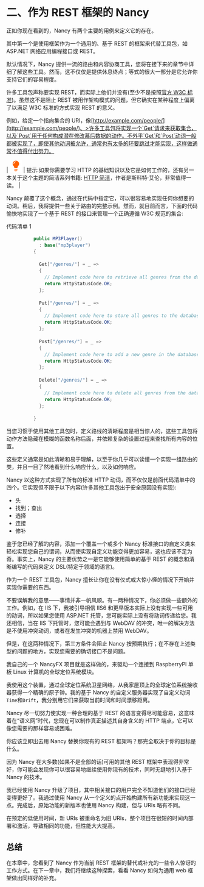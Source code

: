 # 二、作为 REST 框架的 Nancy

正如你现在看到的，Nancy 有两个主要的用例来定义它的存在。

其中第一个是使用框架作为一个通用的、基于 REST 的框架来代替工具包，如 ASP.NET 网络应用编程接口或 REST。

默认情况下，Nancy 提供一流的路由和内容协商工具，您将在接下来的章节中详细了解这些工具。然而，这不仅仅是提供休息终点；等式的很大一部分是它允许你支持它们的容易程度。

许多工具包声称要实现 REST，而实际上他们并没有(至少不是按照[官方 W3C 标准](http://www.w3.org/standards/))。虽然这不是阻止 REST 被用作架构模式的问题，但它确实在某种程度上偏离了以满足 W3C 标准的方式实现 REST 的意义。

例如，给定一个指向集合的 URI，像[http://example.com/people/](http://example.com/people/)、>许多工具包将实现一个`Get`请求来获取集合，以及`Post`用于任何构成潜在修改幕后数据的动作。不外乎`Get`和`Post`动词一般都被实现了，即使其他动词被允许，通常也有太多的环要跳过才能实现，这样做通常不值得付出努力。

| ![](img/tip.png) | 提示:如果你需要学习 HTTP 的基础知识以及它是如何工作的，还有另一本关于这个主题的简洁系列书籍: [HTTP 简洁](http://www.syncfusion.com/resources/techportal/ebooks/http)，作者是斯科特·艾伦，非常值得一读。 |

Nancy 颠覆了这个概念，通过在代码中指定它，可以很容易地实现任何你想要的动词。稍后，我将提供一些关于路由的完整示例。然而，就目前而言，下面的代码愉快地实现了一个基于 REST 的接口来管理一个正确遵循 W3C 规范的集合:

代码清单 1

```cs
          public MP3Player()
            : base("mp3player")
          {

            Get["/genres/"] = _ =>
            { 
              // Implement code here to retrieve all genres from the database
              return HttpStatusCode.OK;
            };

            Put["/genres/"] = _ =>
            {
              // Implement code here to store all genres to the database
              return HttpStatusCode.OK;
            };

            Post["/genres/"] = _ =>
            {
              // Implement code here to add a new genre in the database
              return HttpStatusCode.OK;
            };

            Delete["/genres/"] = _ =>
            {
              // Implement code here to delete all genres from the database
              return HttpStatusCode.OK;
            };

          }

```

当您习惯于使用其他工具包时，定义路线的清晰程度是相当惊人的，这些工具包将动作方法隐藏在模糊的函数名称后面，并依赖复杂的设置过程来查找所有内容的位置。

这些定义通常是如此清晰和易于理解，以至于你几乎可以读懂一个实现一组路由的类，并且一目了然地看到什么响应什么，以及如何响应。

Nancy 以这种方式实现了所有的标准 HTTP 动词，而不仅仅是前面代码清单中的四个。它实现但不限于以下内容(许多其他工具包出于安全原因没有实现):

*   头
*   找到；查出
*   选择
*   连接
*   修补

鉴于您已经了解的内容，添加一个覆盖一个或多个 Nancy 标准接口的自定义类来轻松实现您自己的谓词，从而使实现自定义功能变得更加容易，这也应该不足为奇。事实上，Nancy 的主要优势之一是它能够使用简单的基于 REST 的概念和清晰编写的代码来定义 DSL(特定于领域的语言)。

作为一个 REST 工具包，Nancy 擅长让你在没有仪式或大惊小怪的情况下开始并实现你需要的东西。

不要误解我的意思——事情并非一帆风顺。有一两种情况下，你必须做一些额外的工作。例如，在 IIS 下，我被引导相信 IIS6 和更早版本实际上没有实现一些可用的动词，所以如果您使用 ASP.NET 托管，您可能实际上没有将动词传递给您。我还相信，当在 IIS 下托管时，您可能会遇到与 WebDAV 的冲突，唯一的解决方法是不使用冲突动词，或者在发生冲突的机器上禁用 WebDAV。

但是，在这两种情况下，第三方条件会阻止 Nancy 按预期执行；在不存在上述类型的问题的地方，实现您需要的确切接口不是问题。

我自己的一个 NancyFX 项目就是这样做的，来驱动一个连接到 RaspberryPI 单板 Linux 计算机的全球定位系统模块。

我使用这个装置，通过全球定位系统卫星网络，从我家屋顶上的全球定位系统接收器获得一个精确的原子钟。我的基于 Nancy 的自定义服务器实现了自定义动词`Time`和`Drift`，我分别用它们来获取当前时间和时间漂移距离。

Nancy 尽一切努力使实现一种合理的基于 REST 的语言变得尽可能容易，这意味着在“语义网”时代，您现在可以制作真正描述其自身含义的 HTTP 端点，它可以像您需要的那样容易或困难。

你应该立即出去用 Nancy 替换你现有的 REST 框架吗？那完全取决于你的目标是什么。

因为 Nancy 在大多数(如果不是全部的话)可用的其他 REST 框架中表现得非常好，你可能会发现你可以很容易地继续使用你现有的技术，同时无缝地引入基于 Nancy 的技术。

我已经使用 Nancy 升级了项目，其中相关接口的用户完全不知道他们的接口已经变得更好了。我通过使用 Nancy 从一个定义的点开始构建所有新功能来实现这一点。完成后，原始功能的新版本也使用 Nancy 构建，但与 URIs 略有不同。

在预定的低使用时间，新 URIs 被重命名为旧 URIs，整个项目在很短的时间内部署和激活，导致相同的功能，但性能大大提高。

## 总结

在本章中，您看到了 Nancy 作为当前 REST 框架的替代或补充的一些令人惊讶的工作方式。在下一章中，我们将继续这种探索，看看 Nancy 如何为通用 web 框架做出同样好的补充。